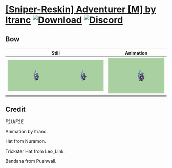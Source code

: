 # [\[Sniper-Reskin\] Adventurer \[M\] by ltranc](./) [![Download](https://img.shields.io/badge/Download--red?style=social&logo=github)](https://minhaskamal.github.io/DownGit/#/home?url=https://github.com/Klokinator/FE-Repo/tree/main/Battle%20Animations%2FInfantry%20-%20(Bow)%20Snipers%20and%20Ballistae%2F%5BSniper-Reskin%5D%20Adventurer%20%5BM%5D%20by%20ltranc%2F5.%20Bow%20(Leo_link's%20Trickster%20hat)) [![Discord](https://img.shields.io/badge/Discord--blue?style=social&logo=discord)](https://discord.gg/C7VNGnyTPA)

## Bow

| Still | Animation |
| :---: | :-------: |
| ![Bow still](./Bow_000.png) | ![Bow](./Bow.gif) |

## Credit

F2U/F2E

Animation by ltranc.

Hat from Nuramon.

Trickster Hat from Leo_Link.

Bandana from Pushwall.
